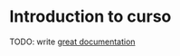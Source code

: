 # Introduction to curso

TODO: write [great documentation](http://jacobian.org/writing/what-to-write/)
